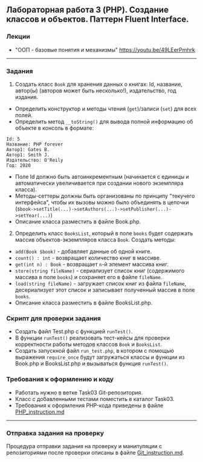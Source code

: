 ##                             Лабораторная работа 3 (PHP). Создание классов и объектов. Паттерн Fluent Interface.
### Лекции
* "ООП - базовые понятия и механизмы" https://youtu.be/49LEerPmhrk

- - -

### Задания
1. Создать класс `Book` для хранения данных о книгах: Id, название, автор(ы) (авторов может быть несколько!), издательство, год издания.
* Определить конструктор и методы чтения (`get`)/записи (`set`) для всех полей.
* Определить метод `__toString()` для вывода полной информацию об объекте в консоль в формате:

```
Id: 5
Название: PHP forever
Автор1: Gates B.
Автор1: Smith J.
Издательство: O'Reily
Год: 2020
```
* Поле Id должно быть автоинкрементным (начинается с единицы и автоматически увеличивается при создании нового экземпляра класса).
* Методы-сеттеры должны быть организованы по принципу "текучего интерфейса", чтобы их вызовы можно было объединять в цепочки (`$book->setTitle(...)->setAuthors(...)->setPublisher(...)->setYear(...)`)
* Описание класса разместить в файле Book.php.

2. Определить класс `BooksList`, который в поле `books` будет содержать массив объектов-экземпляров класса `Book`. Создать методы:
* `add(Book $book)` - добавляет данные об одной книге.
* `count() : int` - возвращает количество книг в массиве.
* `get(int n) : Book` - возвращает `n`-й элемент массива книг.
* `store(string fileName)` - сериализует список книг (содержимого массива в поле `books`) и сохраняет его в файле `fileName`.
* `load(string fileName)` - загружает список книг из файла `fileName`, десериализует этот список и записывает полученный массив в поле `books`.
* Описание класса разместить в файле BooksList.php.

### Скрипт для проверки задания
* Создать файл Test.php с функцией `runTest()`.
* В функции `runTest()` реализовать тест-кейсы для проверки корректности работы методов классов `Book` и `BooksList`.
* Создать запускной файл `run_test.php`, в котором с помощью выражения `require_once` будут загружаться классы и функции из Book.php и BooksList.php и вызываться функция `runTest()`.

### Требования к оформлению и коду
* Работать нужно в ветке Task03 Git-репозитория.
* Класс с добавленными тестами поместить в каталог Task03.
* Требования к оформления PHP-кода приведены в файле [PHP_instruction.md](PHP_instruction.md)

- - -

### Отправка задания на проверку
Процедура отправки задания на проверку и манипуляции с репозиториями после проверки описаны в файле [Git_instruction.md](Git_instruction.md).

